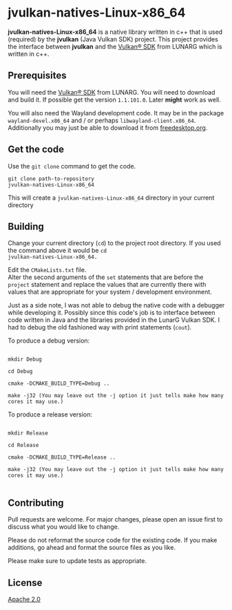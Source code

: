 # jvulkan-natives-Linux-x86_64

**jvulkan-natives-Linux-x86_64** is a native library written in c++ that is used (required) by the 
**jvulkan** (Java Vulkan SDK) project.  This project provides the interface between **jvulkan** 
and the [Vulkan® SDK](https://www.lunarg.com/vulkan-sdk/) from LUNARG which is written in c++.

## Prerequisites
You will need the [Vulkan® SDK](https://www.lunarg.com/vulkan-sdk/) from LUNARG.  You will 
need to download and build it.  If possible get the version <code>1.1.101.0</code>.  Later 
**might** work as well.

You will also need the Wayland development code.  It may be in the package 
<code>wayland-devel.x86\_64</code> and / or perhaps <code>libwayland-client.x86\_64</code>. 
Additionally you may just be able to download it from [freedesktop.org](https://wayland.freedesktop.org/).

## Get the code
Use the <code>git clone</code> command to get the code. 

<code>git clone path-to-repository jvulkan-natives-Linux-x86_64</code> 

This will create a <code>jvulkan-natives-Linux-x86_64</code> directory in your current directory


## Building
Change your current directory (<code>cd</code>) to the project root directory.  If you used the 
command above it would be <code>cd jvulkan-natives-Linux-x86_64.</code>  

Edit the <code>CMakeLists.txt</code> file.</br>
Alter the second arguments of the <code>set</code> statements that are 
before the <code>project</code> statement and replace the values that are 
currently there with values that are appropriate for your system / development 
environment.
<p>
Just as a side note, I was not able to debug the native code with a debugger while 
developing it.  Possibly since this code's job is to interface between code written
in Java and the libraries provided in the LunarG Vulkan SDK. I had to debug the old fashioned way with print statements (<code>cout</code>).

To produce a debug version:

<code>
mkdir Debug </br>
cd Debug </br>
cmake -DCMAKE_BUILD_TYPE=Debug .. </br>
make -j32 (You may leave out the -j option it just tells make how many cores it may use.) </code>

To produce a release version:

<code>
mkdir Release</br>
cd Release</br>
cmake -DCMAKE_BUILD_TYPE=Release ..</br>
make -j32 (You may leave out the -j option it just tells make how many cores it may use.)</br> </code>



## Contributing
Pull requests are welcome. For major changes, please open an issue first to discuss what you would like to change.  

Please do not reformat the source code for the existing code.  If you make additions, go ahead and format 
the source files as you like.

Please make sure to update tests as appropriate.

## License
[Apache 2.0](http://www.apache.org/licenses/LICENSE-2.0)